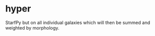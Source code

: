 hyper
=====

StarfPy but on all individual galaxies which will then be summed and weighted by morphology. 
